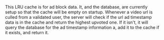 This LRU cache is for ad block data.
It, and the database, are currently setup so that the cache will be empty on startup. Whenever a video url is culled from a validated user, the server will check if the url ad timestamp data is in the cache and return the highest upvoted one. If it isn't, it will query the database for the ad timestamp information a, add it to the cache if it exists, and return it. 
